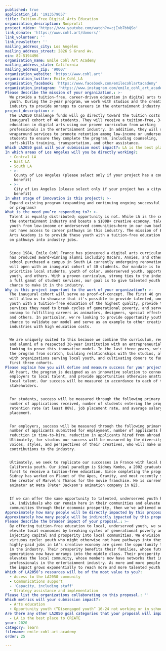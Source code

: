 ```yaml
---
published: true
application_id: '1913579057'
title: Tuition-Free Digital Arts Education
organization_description: Nonprofit
project_video: 'https://www.youtube.com/watch?v=cjIvb7bbQSo'
link_donate: 'https://www.cohl.art/donors/'
link_volunteer: ''
link_newsletter: ''
mailing_address_city: Los Angeles
mailing_address_street: 2826 S Grand Av.
ein: 82-5194496
organization_name: Emile Cohl Art Academy
mailing_address_state: California
mailing_address_zip: '90007'
organization_website: 'https://www.cohl.art'
organization_twitter: Emile_Cohl_LA
organization_facebook: 'https://www.facebook.com/emilecohlartacademy'
organization_instagram: 'https://www.instagram.com/emile_cohl_art_academy/'
Please describe the mission of your organization.: >-
  We provide a tuition-free, career-driven education in digital arts to talented
  youth. During the 3-year program, we work with studios and the creative
  industry to provide onramps to careers in the entertainment industry.
project_description: >-
  The LA2050 Challenge funds will go directly toward the tuition costs of our
  inaugural cohort of 40 students. They will receive a tuition-free, 3-year
  education in digital arts using our proven curriculum from working
  professionals in the entertainment industry. In addition, they will receive
  wraparound services to promote retention among low-income or underserved
  students to ensure they complete the program, including counseling,
  soft-skills training, transportation, and other assistance.
Which LA2050 goal will your submission most impact?: LA is the best place to LEARN
In which areas of Los Angeles will you be directly working?:
  - Central LA
  - East LA
  - South LA
  - >-
    County of Los Angeles (please select only if your project has a countywide
    benefit)
  - >-
    City of Los Angeles (please select only if your project has a citywide
    benefit)
In what stage of innovation is this project?: >-
  Expand existing program (expanding and continuing ongoing successful projects
  or programs)
What is the need you’re responding to?: >-
  Talent is equally distributed; opportunity is not. While LA is the center of
  the entertainment industry and boasts a $100B+ creative economy, talented
  youth from low-income or underserved communities—here in our own backyards—do
  not have access to career pathways in this industry. The mission of Emile Cohl
  Arts Academy is to provide these youth with a tuition-free education focused
  on pathways into industry jobs.


  Since 1984, Emile Cohl France has pioneered a digital arts curriculum which
  has produced award-winning alumni including Oscars, Annies, and others. The
  school purchased a campus in South LA currently undergoing renovation, and
  will open with an inaugural cohort of 40 students. Our mandate is to
  prioritize local students, youth of color, underserved youth, opportunity
  youth, and others. With a proven curriculum, strong ties to the industry, and
  a full gamut of student services, our goal is to give talented youth a strong
  chance to make it in the industry.
Why is this project important to the work of your organization?: >-
  The inaugural cohort will serve as proof-of-concept. The first 40 graduates
  will allow us to showcase that it's possible to provide talented, underserved
  youth with a tuition-free education of the highest quality, provide them the
  services they need to break cycles of generational poverty, and serve as an
  onramp to fulfilling careers as animators, designers, special effects artists,
  and others. In particular, we're looking to provide opportunity youth with a
  chance to validate our model and serve as an example to other creative
  industries with high education costs.


  We are uniquely suited to this because we combine the curriculum, resources,
  and alumni of a respected 30-year institution with an entrepreneurial staff
  looking to prove this innovative model. In the last three years, we've built
  the program from scratch, building relationships with the studios, alliances
  with organizations serving local youth, and cultivating donors to fund the
  first three cohorts.
Please explain how you will define and measure success for your project.: >-
  At heart, the program is designed as an innovative solution to connect
  employers to local talent, and provide opportunities otherwise unattainable to
  local talent. Our success will be measured in accordance to each of these
  stakeholders.


  For students, success will be measured through the following primary KPIs:
  number of applications received, number of students entering the program,
  retention rate (at least 80%), job placement rate, and average salary at
  placement. 


  For employers, success will be measured through the following primary KPIs:
  number of applicants submitted for employment, number of applicants hired,
  reduction in time-to-hire, reduction in applicants hired from abroad.
  Ultimately, for studios our success will be measured by the diversity of
  voices, styles, and perspectives of their creatives, who will make unique
  contributions to the industry.


  Ultimately, we seek to replicate our successes in France with local LA and
  California youth. Our ideal paradigm is Sidney Kombo, a 2002 graduate and the
  first to receive a tuition-free education. Since completing the program,
  Sidney has worked on Planet of the Apes, Gravity, and most recently served as
  the creator of Marvel's Thanos for the movie franchise. He is currently senior
  animator at Weta (Peter Jackson's animation company in NZ).


  If we can offer the same opportunity to talented, underserved youth here in
  LA, individuals who can remain here in their communities and elevate these
  communities through their economic prosperity, then we've achieved our vision.
Approximately how many people will be directly impacted by this proposal?: '40'
Approximately how many people will be indirectly impacted by this proposal?: '1000'
Please describe the broader impact of your proposal.: >-
  By offering tuition-free education to local, underserved youth, we seek to
  elevate local economies by breaking cycles of generational poverty and
  injecting capital and prosperity into local communities. We envision this as a
  virtuous cycle: youth who might otherwise not have pathways into these
  highly-paid jobs in LA's creative economy are given the opportunity to thrive
  in the industry. Their prosperity benefits their families, whose future
  generations now have onramps into the middle class. Their prosperity in turn
  elevates the local community, whose members now have networks that include
  professionals in the entertainment industry. As more and more people benefit,
  the impact grows exponentially to reach more and more talented youth.
Which of LA2050’s resources will be of the most value to you?:
  - Access to the LA2050 community
  - Communications support
  - 'Capacity, including staff'
  - Strategy assistance and implementation
Please list the organizations collaborating on this proposal.: ''
Which metrics will your submission impact?:
  - Arts education
  - Opportunity youth (“Disengaged youth” 16-24 not working or in school)
Are there any other LA2050 goal categories that your proposal will impact?:
  - LA is the best place to CREATE
year: 2020
category: learn
filename: emile-cohl-art-academy
order: 25

---
```

